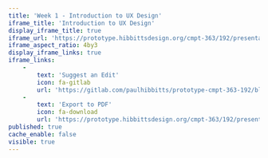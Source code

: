 ```yaml
---
title: 'Week 1 - Introduction to UX Design'
iframe_title: 'Introduction to UX Design'
display_iframe_title: true
iframe_url: 'https://prototype.hibbittsdesign.org/cmpt-363/192/presentations/introduction-to-ux'
iframe_aspect_ratio: 4by3
display_iframe_links: true
iframe_links:
    -
        text: 'Suggest an Edit'
        icon: fa-gitlab
        url: 'https://gitlab.com/paulhibbitts/prototype-cmpt-363-192/blob/master/pages/02.192/presentations/course-overview/presentation.md'
    -
        text: 'Export to PDF'
        icon: fa-download
        url: 'https://prototype.hibbittsdesign.org/cmpt-363/192/presentations/introduction-to-ux?print-pdf=true'
published: true
cache_enable: false
visible: true
---
```

